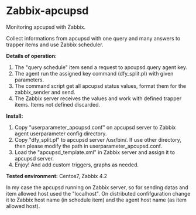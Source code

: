 # Zabbix-apcupsd
Monitoring apcupsd with Zabbix.

Collect informations from apcupsd with one query and many answers to trapper items and use Zabbix scheduler.

<b>Details of operation:</b>
1. The "query schedule" item send a request to apcupsd.query agent key.
2. The agent run the assigned key command (dfy_split.pl) with given parameters.
3. The command script get all apcupsd status values, format them for the zabbix_sender and send.
4. The Zabbix server receives the values and work with defined trapper items. Items not defined discarded.

<b>Install:</b>
1. Copy "userparameter_apcupsd.conf" on apcupsd server to Zabbix agent userparameter config directory.
2. Copy "dfy_split.pl" to apcupsd server /usr/bin/. If use other directory, then please modify the path in userparameter_apcupsd.conf.
3. Load the "apcupsd_template.xml" in Zabbix server and assign it to apcupsd server.
4. Enjoy! And add custom triggers, graphs as needed.

<b>Tested environment:</b>
Centos7, Zabbix 4.2

In my case the apcupsd running on Zabbix server, so for sending datas and item allowed host used the "localhost". 
On distributed confifguration change it to Zabbix host name (in schedule item) and the agent host name (as item allowed host).
